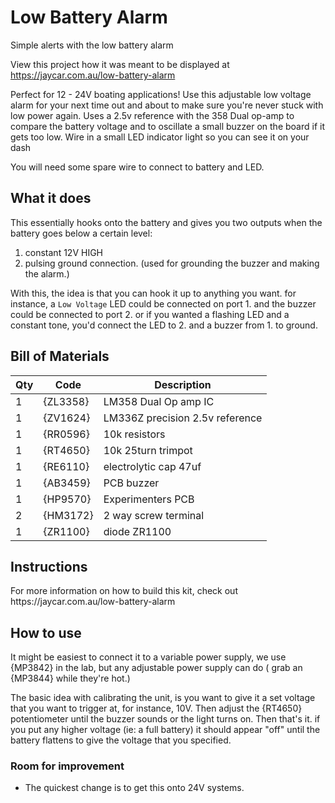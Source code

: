 # Low Battery Alarm
 Simple alerts with the low battery alarm

 <github> View this project how it was meant to be displayed at https://jaycar.com.au/low-battery-alarm </github>

Perfect for 12 - 24V boating applications! Use this adjustable low voltage alarm for your next time out and about to make sure you're never stuck with low power again. Uses a 2.5v reference with the 358 Dual op-amp to compare the battery voltage and to oscillate a small buzzer on the board if it gets too low. Wire in a small LED indicator light so you can see it on your dash

You will need some spare wire to connect to battery and LED.

## What it does

This essentially hooks onto the battery and gives you two outputs when the battery goes below a certain level:

1. constant 12V HIGH
2. pulsing ground connection. (used for grounding the buzzer and making the alarm.)

With this, the idea is that you can hook it up to anything you want. for instance, a `Low Voltage` LED could be connected on port 1. and the buzzer could be connected to port 2. or if you wanted a flashing LED and a constant tone, you'd connect the LED to 2. and a buzzer from 1. to ground.


## Bill of Materials

| Qty | Code     | Description                     |
| --- | -------- | ------------------------------- |
| 1   | {ZL3358} | LM358 Dual Op amp IC            |
| 1   | {ZV1624} | LM336Z precision 2.5v reference |
| 1   | {RR0596} | 10k resistors                   |
| 1   | {RT4650} | 10k 25turn trimpot              |
| 1   | {RE6110} | electrolytic cap 47uf           |
| 1   | {AB3459} | PCB buzzer                      |
| 1   | {HP9570} | Experimenters PCB               |
| 2   | {HM3172} | 2 way screw terminal            |
| 1   | {ZR1100} | diode ZR1100                    |

## Instructions

<div id='instructions'>
For more information on how to build this kit, check out https://jaycar.com.au/low-battery-alarm
</div>

## How to use

It might be easiest to connect it to a variable power supply, we use {MP3842} in the lab, but any adjustable power supply can do ( grab an {MP3844} while they're hot.)

The basic idea with calibrating the unit, is you want to give it a set voltage that you want to trigger at, for instance, 10V. Then adjust the {RT4650} potentiometer  until the buzzer sounds or the light turns on. Then that's it. if you put any higher voltage (ie: a full battery) it should appear "off" until the battery flattens to give the voltage that you specified.

### Room for improvement

- The quickest change is to get this onto 24V systems.

